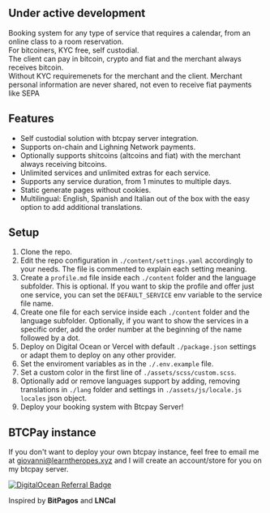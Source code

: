 ## Under active development
Booking system for any type of service that requires a calendar, from an online class to a room reservation.  
For bitcoiners, KYC free, self custodial.  
The client can pay in bitcoin, crypto and fiat and the merchant always receives bitcoin.  
Without KYC requiremenets for the merchant and the client. Merchant personal information are never shared, not even to receive fiat payments like SEPA

## Features
- Self custodial solution with btcpay server integration.  
- Supports on-chain and Lighning Network payments. 
- Optionally supports shitcoins (altcoins and fiat) with the merchant always receiving bitcoins.  
- Unlimited services and unlimited extras for each service.  
- Supports any service duration, from 1 minutes to multiple days.  
- Static generate pages without cookies.   
- Multilingual: English, Spanish and Italian out of the box with the easy option to add additional translations.   

## Setup
1. Clone the repo.  
2. Edit the repo configuration in `./content/settings.yaml` accordingly to your needs. The file is commented to explain each setting meaning. 
3. Create a `profile.md` file inside each `./content` folder and the language subfolder. This is optional. If you want to skip the profile and offer just one service, you can set the `DEFAULT_SERVICE` env variable to the service file name.
4. Create one file for each service inside each `./content` folder and the language subfolder. Optionally, if you want to show the services in a specific order, add the order number at the beginning of the name followed by a dot.  
5. Deploy on Digital Ocean or Vercel with default `./package.json` settings or adapt them to deploy on any other provider.  
6. Set the enviroment variables as in the `./.env.example` file.  
7. Set a custom color in the first line of `./assets/scss/custom.scss`.  
8. Optionally add or remove languages support by adding, removing translations in `./lang` folder and settings in `./assets/js/locale.js` `locales` json object. 
9. Deploy your booking system with Btcpay Server!  

## BTCPay instance
If you don't want to deploy your own btcpay instance, feel free to email me at giovanni@learntheropes.xyz and I will create an account/store for you on my btcpay server.

[![DigitalOcean Referral Badge](https://web-platforms.sfo2.digitaloceanspaces.com/WWW/Badge%202.svg)](https://www.digitalocean.com/?refcode=1930033771d7&utm_campaign=Referral_Invite&utm_medium=Referral_Program&utm_source=badge)

Inspired by **BitPagos** and **LNCal**
